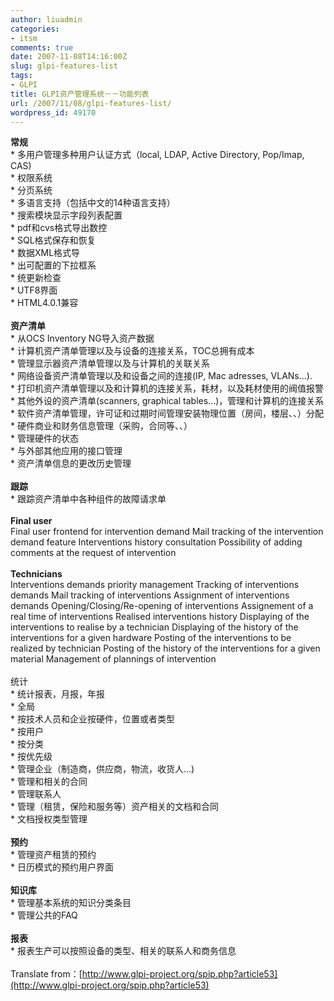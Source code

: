 ```yaml
---
author: liuadmin
categories:
- itsm
comments: true
date: 2007-11-08T14:16:00Z
slug: glpi-features-list
tags:
- GLPI
title: GLPI资产管理系统－－功能列表
url: /2007/11/08/glpi-features-list/
wordpress_id: 49170
---
```


**常规**<br />* 多用户管理多种用户认证方式（local, LDAP, Active Directory, Pop/Imap, CAS)<br />* 权限系统<br />* 分页系统<br />* 多语言支持（包括中文的14种语言支持）<br />* 搜索模块显示字段列表配置<br />* pdf和cvs格式导出数控<br />* SQL格式保存和恢复<br />* 数据XML格式导<br />* 出可配置的下拉框系<br />* 统更新检查<br />* UTF8界面<br />* HTML4.0.1兼容<br /><br />**资产清单**<br />* 从OCS Inventory NG导入资产数据<br />* 计算机资产清单管理以及与设备的连接关系，TOC总拥有成本<br />* 管理显示器资产清单管理以及与计算机的关联关系<br />* 网络设备资产清单管理以及和设备之间的连接(IP, Mac adresses, VLANs...).<br />* 打印机资产清单管理以及和计算机的连接关系，耗材，以及耗材使用的阀值报警<br />* 其他外设的资产清单(scanners, graphical tables...)，管理和计算机的连接关系<br />* 软件资产清单管理，许可证和过期时间管理安装物理位置（房间，楼层、、）分配<br />* 硬件商业和财务信息管理（采购，合同等、、）<br />* 管理硬件的状态<br />* 与外部其他应用的接口管理<br />* 资产清单信息的更改历史管理<br /><br />**跟踪**<br />* 跟踪资产清单中各种组件的故障请求单<br /><br />**Final user**<br />Final user frontend for intervention demand  Mail tracking of the intervention demand feature  Interventions history consultation  Possibility of adding comments at the request of intervention<br /><br />**Technicians<br />** Interventions demands priority management  Tracking of interventions demands  Mail tracking of interventions  Assignment of interventions demands  Opening/Closing/Re-opening of interventions  Assignement of a real time of interventions  Realised interventions history  Displaying of the interventions to realise by a technician  Displaying of the history of the interventions for a given hardware  Posting of the interventions to be realized by technician  Posting of the history of the interventions for a given material  Management of plannings of intervention<br /><br />统计<br />* 统计报表，月报，年报<br />* 全局<br />* 按技术人员和企业按硬件，位置或者类型<br />* 按用户<br />* 按分类<br />* 按优先级<br />* 管理企业（制造商，供应商，物流，收货人...)<br />* 管理和相关的合同<br />* 管理联系人<br />* 管理（租赁，保险和服务等）资产相关的文档和合同<br />* 文档授权类型管理<br /><br />**预约**<br />* 管理资产租赁的预约<br />* 日历模式的预约用户界面<br /><br />**知识库**<br />* 管理基本系统的知识分类条目<br />* 管理公共的FAQ<br /><br />**报表**<br />* 报表生产可以按照设备的类型、相关的联系人和商务信息<br /><br />Translate from：[http://www.glpi-project.org/spip.php?article53](http://www.glpi-project.org/spip.php?article53)
